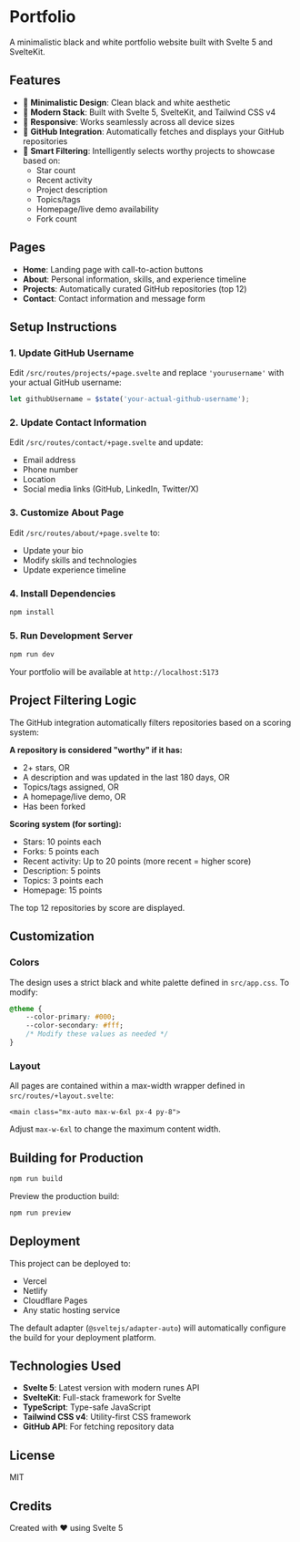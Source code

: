 # Portfolio

A minimalistic black and white portfolio website built with Svelte 5 and SvelteKit.

## Features

- 🎨 **Minimalistic Design**: Clean black and white aesthetic
- 🚀 **Modern Stack**: Built with Svelte 5, SvelteKit, and Tailwind CSS v4
- 📱 **Responsive**: Works seamlessly across all device sizes
- 🔗 **GitHub Integration**: Automatically fetches and displays your GitHub repositories
- 🎯 **Smart Filtering**: Intelligently selects worthy projects to showcase based on:
  - Star count
  - Recent activity
  - Project description
  - Topics/tags
  - Homepage/live demo availability
  - Fork count

## Pages

- **Home**: Landing page with call-to-action buttons
- **About**: Personal information, skills, and experience timeline
- **Projects**: Automatically curated GitHub repositories (top 12)
- **Contact**: Contact information and message form

## Setup Instructions

### 1. Update GitHub Username

Edit `/src/routes/projects/+page.svelte` and replace `'yourusername'` with your actual GitHub username:

```typescript
let githubUsername = $state('your-actual-github-username');
```

### 2. Update Contact Information

Edit `/src/routes/contact/+page.svelte` and update:
- Email address
- Phone number
- Location
- Social media links (GitHub, LinkedIn, Twitter/X)

### 3. Customize About Page

Edit `/src/routes/about/+page.svelte` to:
- Update your bio
- Modify skills and technologies
- Update experience timeline

### 4. Install Dependencies

```bash
npm install
```

### 5. Run Development Server

```bash
npm run dev
```

Your portfolio will be available at `http://localhost:5173`

## Project Filtering Logic

The GitHub integration automatically filters repositories based on a scoring system:

**A repository is considered "worthy" if it has:**
- 2+ stars, OR
- A description and was updated in the last 180 days, OR
- Topics/tags assigned, OR
- A homepage/live demo, OR
- Has been forked

**Scoring system (for sorting):**
- Stars: 10 points each
- Forks: 5 points each
- Recent activity: Up to 20 points (more recent = higher score)
- Description: 5 points
- Topics: 3 points each
- Homepage: 15 points

The top 12 repositories by score are displayed.

## Customization

### Colors

The design uses a strict black and white palette defined in `src/app.css`. To modify:

```css
@theme {
	--color-primary: #000;
	--color-secondary: #fff;
	/* Modify these values as needed */
}
```

### Layout

All pages are contained within a max-width wrapper defined in `src/routes/+layout.svelte`:

```svelte
<main class="mx-auto max-w-6xl px-4 py-8">
```

Adjust `max-w-6xl` to change the maximum content width.

## Building for Production

```bash
npm run build
```

Preview the production build:

```bash
npm run preview
```

## Deployment

This project can be deployed to:
- Vercel
- Netlify
- Cloudflare Pages
- Any static hosting service

The default adapter (`@sveltejs/adapter-auto`) will automatically configure the build for your deployment platform.

## Technologies Used

- **Svelte 5**: Latest version with modern runes API
- **SvelteKit**: Full-stack framework for Svelte
- **TypeScript**: Type-safe JavaScript
- **Tailwind CSS v4**: Utility-first CSS framework
- **GitHub API**: For fetching repository data

## License

MIT

## Credits

Created with ❤️ using Svelte 5
